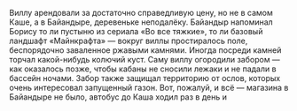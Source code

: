 
Виллу арендовали за достаточно справедливую цену, но не в самом Каше, а в Байандыре, деревеньке неподалёку. Байандыр напоминал Борису то ли пустыню из сериала «Во все тяжкие», то ли базовый ландшафт «Майнкрафта» — вокруг виллы простиралось поле, беспорядочно заваленное ржавыми камнями. Иногда посреди камней торчал какой-нибудь колючий куст. Саму виллу огородили забором — как оказалось позже, чтобы кабаны не сносили лежаки и не падали в бассейн ночами. Забор также защищал территорию от ослов, которых очень интересовал запущенный газон. Вот, пожалуй, и всё — магазина в Байандыре не было, автобус до Каша ходил раз в день и 